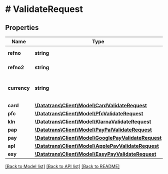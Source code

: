 # # ValidateRequest

## Properties

Name | Type | Description | Notes
------------ | ------------- | ------------- | -------------
**refno** | **string** | The merchant&#39;s reference number. It should be unique for each transaction. |
**refno2** | **string** | Optional customer&#39;s reference number. Supported by some payment methods or acquirers. | [optional]
**currency** | **string** | 3 letter &lt;a href&#x3D;&#39;https://en.wikipedia.org/wiki/ISO_4217&#39; target&#x3D;&#39;_blank&#39;&gt;ISO-4217&lt;/a&gt; character code. For example &#x60;CHF&#x60; or &#x60;USD&#x60; |
**card** | [**\Datatrans\Client\Model\CardValidateRequest**](CardValidateRequest.md) |  | [optional]
**pfc** | [**\Datatrans\Client\Model\PfcValidateRequest**](PfcValidateRequest.md) |  | [optional]
**kln** | [**\Datatrans\Client\Model\KlarnaValidateRequest**](KlarnaValidateRequest.md) |  | [optional]
**pap** | [**\Datatrans\Client\Model\PayPalValidateRequest**](PayPalValidateRequest.md) |  | [optional]
**pay** | [**\Datatrans\Client\Model\GooglePayValidateRequest**](GooglePayValidateRequest.md) |  | [optional]
**apl** | [**\Datatrans\Client\Model\ApplePayValidateRequest**](ApplePayValidateRequest.md) |  | [optional]
**esy** | [**\Datatrans\Client\Model\EasyPayValidateRequest**](EasyPayValidateRequest.md) |  | [optional]

[[Back to Model list]](../../README.md#models) [[Back to API list]](../../README.md#endpoints) [[Back to README]](../../README.md)
